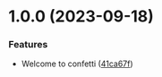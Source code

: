 # 1.0.0 (2023-09-18)


### Features

* Welcome to confetti ([41ca67f](https://github.com/marcuzgabriel/react-native-reanimated-confetti/commit/41ca67f2b506998cad0eb48592dd841f5b1df81e))
